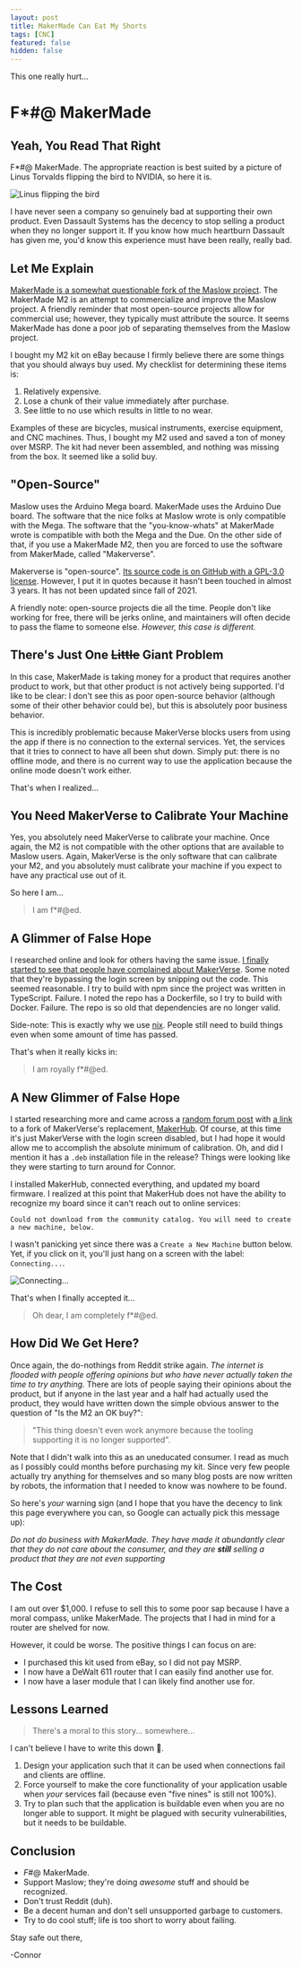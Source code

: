 ```yaml
---
layout: post
title: MakerMade Can Eat My Shorts
tags: [CNC]
featured: false
hidden: false
---
```


This one really hurt...

# F*#@ MakerMade

## Yeah, You Read That Right

F*#@ MakerMade.
The appropriate reaction is best suited by a picture of Linus Torvalds flipping the bird to NVIDIA, so here it is.

![Linus flipping the bird](../assets/images/posts/2024/01/linus_flipping_the_bird.jpg)

I have never seen a company so genuinely bad at supporting their own product.
Even Dassault Systems has the decency to stop selling a product when they no longer support it.
If you know how much heartburn Dassault has given me, you'd know this experience must have been really, really bad.

## Let Me Explain

[MakerMade is a somewhat questionable fork of the Maslow project](https://www.youtube.com/watch?v=0TiDxp82jCQ&pp=ygUlbWFzbG93IGFuZCBtYWtlcm1hZGUgYXJlIG5vdCB0aGUgc2FtZQ%3D%3D).
The MakerMade M2 is an attempt to commercialize and improve the Maslow project.
A friendly reminder that most open-source projects allow for commercial use; however, they typically must attribute the source.
It seems MakerMade has done a poor job of separating themselves from the Maslow project.

I bought my M2 kit on eBay because I firmly believe there are some things that you should always buy used.
My checklist for determining these items is:

1. Relatively expensive.
2. Lose a chunk of their value immediately after purchase.
3. See little to no use which results in little to no wear.

Examples of these are bicycles, musical instruments, exercise equipment, and CNC machines.
Thus, I bought my M2 used and saved a ton of money over MSRP.
The kit had never been assembled, and nothing was missing from the box.
It seemed like a solid buy.

## "Open-Source"

Maslow uses the Arduino Mega board.
MakerMade uses the Arduino Due board.
The software that the nice folks at Maslow wrote is only compatible with the Mega.
The software that the "you-know-whats" at MakerMade wrote is compatible with both the Mega and the Due.
On the other side of that, if you use a MakerMade M2, then you are forced to use the software from MakerMade, called "Makerverse".

Makerverse is "open-source".
[Its source code is on GitHub with a GPL-3.0 license](https://github.com/makermadecnc/makerverse).
However, I put it in quotes because it hasn't been touched in almost 3 years.
It has not been updated since fall of 2021.

A friendly note: open-source projects die all the time.
People don't like working for free, there will be jerks online, and maintainers will often decide to pass the flame to someone else.
*However, this case is different.*

## There's Just One ~~Little~~ Giant Problem

In this case, MakerMade is taking money for a product that requires another product to work, but that other product is not actively being supported.
I'd like to be clear:
I don't see this as poor open-source behavior (although some of their other behavior could be), but this is absolutely poor business behavior.

This is incredibly problematic because MakerVerse blocks users from using the app if there is no connection to the external services.
Yet, the services that it tries to connect to have all been shut down.
Simply put: there is no offline mode, and there is no current way to use the application because the online mode doesn't work either.

That's when I realized...

## You Need MakerVerse to Calibrate Your Machine

Yes, you absolutely need MakerVerse to calibrate your machine.
Once again, the M2 is not compatible with the other options that are available to Maslow users.
Again, MakerVerse is the only software that can calibrate your M2, and you absolutely must calibrate your machine if you expect to have any practical use out of it.

So here I am...

> I am f*#@ed.

## A Glimmer of False Hope

I researched online and look for others having the same issue.
[I finally started to see that people have complained about MakerVerse](https://forums.maslowcnc.com/t/is-makerverse-still-alive/18368).
Some noted that they're bypassing the login screen by snipping out the code.
This seemed reasonable.
I try to build with npm since the project was written in TypeScript.
Failure.
I noted the repo has a Dockerfile, so I try to build with Docker.
Failure.
The repo is so old that dependencies are no longer valid.

Side-note: This is exactly why we use [nix](https://nixos.org/). People still need to build things even when some amount of time has passed.

That's when it really kicks in:

> I am royally f*#@ed.

## A New Glimmer of False Hope

I started researching more and came across a [random forum post](https://forums.maslowcnc.com/t/alternative-to-makerverse/19377) with [a link](https://forums.maslowcnc.com/t/alternative-to-makerverse/19377/14) to a fork of MakerVerse's replacement, [MakerHub](https://github.com/sourceryltd/makerhub-releases/releases/tag/makerhub1.2.0).
Of course, at this time it's just MakerVerse with the login screen disabled, but I had hope it would allow me to accomplish the absolute minimum of calibration.
Oh, and did I mention it has a `.deb` installation file in the release?
Things were looking like they were starting to turn around for Connor.

I installed MakerHub, connected everything, and updated my board firmware.
I realized at this point that MakerHub does not have the ability to recognize my board since it can't reach out to online services:

`Could not download from the community catalog. You will need to create a new machine, below.`

I wasn't panicking yet since there was a `Create a New Machine` button below.
Yet, if you click on it, you'll just hang on a screen with the label: `Connecting...`.

![Connecting...](../assets/images/posts/2024/01/connecting.png)

That's when I finally accepted it...

> Oh dear, I am completely f*#@ed.

## How Did We Get Here?

Once again, the do-nothings from Reddit strike again.
*The internet is flooded with people offering opinions but who have never actually taken the time to try anything.*
There are lots of people saying their opinions about the product, but if anyone in the last year and a half had actually used the product, they would have written down the simple obvious answer to the question of "Is the M2 an OK buy?":

> "This thing doesn't even work anymore because the tooling supporting it is no longer supported".

Note that I didn't walk into this as an uneducated consumer.
I read as much as I possibly could months before purchasing my kit.
Since very few people actually try anything for themselves and so many blog posts are now written by robots, the information that I needed to know was nowhere to be found.

So here's *your* warning sign (and I hope that you have the decency to link this page everywhere you can, so Google can actually pick this message up):

*Do not do business with MakerMade. They have made it abundantly clear that they do not care about the consumer, and they are __still__ selling a product that they are not even supporting*

## The Cost

I am out over $1,000.
I refuse to sell this to some poor sap because I have a moral compass, unlike MakerMade.
The projects that I had in mind for a router are shelved for now.

However, it could be worse.
The positive things I can focus on are:

* I purchased this kit used from eBay, so I did not pay MSRP.
* I now have a DeWalt 611 router that I can easily find another use for.
* I now have a laser module that I can likely find another use for.

## Lessons Learned

> There's a moral to this story... somewhere...

I can't believe I have to write this down 🤦.

1. Design your application such that it can be used when connections fail and clients are offline.
2. Force yourself to make the core functionality of your application usable when *your* services fail (because even "five nines" is still not 100%).
3. Try to plan such that the application is buildable even when you are no longer able to support. It might be plagued with security vulnerabilities, but it needs to be buildable.

## Conclusion

* *F*#@ MakerMade.
* Support Maslow; they're doing *awesome* stuff and should be recognized.
* Don't trust Reddit (duh).
* Be a decent human and don't sell unsupported garbage to customers.
* Try to do cool stuff; life is too short to worry about failing.

Stay safe out there,

-Connor
